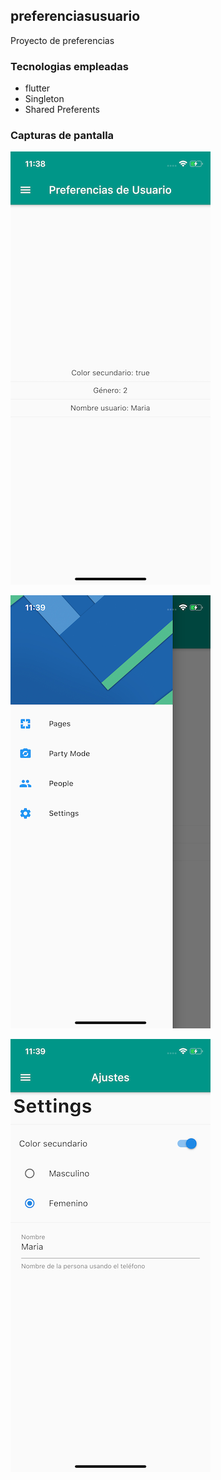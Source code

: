 ## preferenciasusuario

Proyecto de preferencias

### Tecnologias empleadas

* flutter
* Singleton
* Shared Preferents

### Capturas de pantalla


![Image](https://github.com/IsmarRomero/flutter-preferents/blob/master/example/screen1.png)

![Image](https://github.com/IsmarRomero/flutter-preferents/blob/master/example/screen2.png)

![Image](https://github.com/IsmarRomero/flutter-preferents/blob/master/example/screen3.png)

